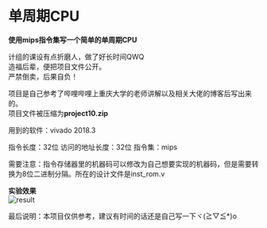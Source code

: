 # 单周期CPU

**使用mips指令集写一个简单的单周期CPU**

计组的课设有点折磨人，做了好长时间QWQ                     
造福后辈，便把项目文件公开。                      
严禁倒卖，后果自负！

项目是自己参考了哔哩哔哩上重庆大学的老师讲解以及相关大佬的博客后写出来的。                                               
项目文件被压缩为**project10.zip**

用到的软件：vivado 2018.3

指令长度：32位
访问的地址长度：32位
指令集：mips

需要注意：指令存储器里的机器码可以修改为自己想要实现的机器码，但是需要转换为8位二进制分隔。所在的设计文件是inst_rom.v
 
**实验效果**         
![result](https://user-images.githubusercontent.com/76815267/167280801-718f1eaa-7e05-43c7-8db3-1f37ffad39eb.png)


最后说明：本项目仅供参考，建议有时间的话还是自己写一下ヾ(≧▽≦*)o
         
